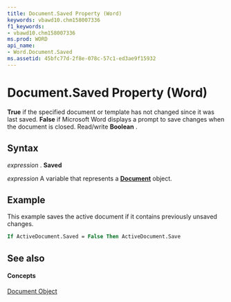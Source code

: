 ```yaml
---
title: Document.Saved Property (Word)
keywords: vbawd10.chm158007336
f1_keywords:
- vbawd10.chm158007336
ms.prod: WORD
api_name:
- Word.Document.Saved
ms.assetid: 45bfc77d-2f8e-078c-57c1-ed3ae9f15932
---
```



# Document.Saved Property (Word)

 **True** if the specified document or template has not changed since it was last saved. **False** if Microsoft Word displays a prompt to save changes when the document is closed. Read/write **Boolean** .


## Syntax

 _expression_ . **Saved**

 _expression_ A variable that represents a **[Document](document-object-word.md)** object.


## Example

This example saves the active document if it contains previously unsaved changes.


```vb
If ActiveDocument.Saved = False Then ActiveDocument.Save
```


## See also


#### Concepts


[Document Object](document-object-word.md)

